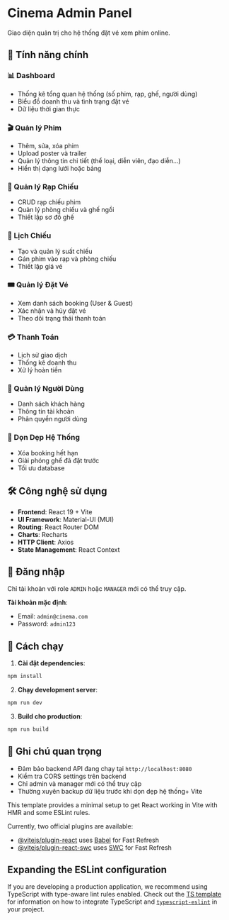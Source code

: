 # Cinema Admin Panel

Giao diện quản trị cho hệ thống đặt vé xem phim online.

## 🚀 Tính năng chính

### 📊 Dashboard
- Thống kê tổng quan hệ thống (số phim, rạp, ghế, người dùng)
- Biểu đồ doanh thu và tình trạng đặt vé
- Dữ liệu thời gian thực

### 🎬 Quản lý Phim
- Thêm, sửa, xóa phim
- Upload poster và trailer
- Quản lý thông tin chi tiết (thể loại, diễn viên, đạo diễn...)
- Hiển thị dạng lưới hoặc bảng

### 🏢 Quản lý Rạp Chiếu
- CRUD rạp chiếu phim
- Quản lý phòng chiếu và ghế ngồi
- Thiết lập sơ đồ ghế

### 📅 Lịch Chiếu
- Tạo và quản lý suất chiếu
- Gán phim vào rạp và phòng chiếu
- Thiết lập giá vé

### 🎟️ Quản lý Đặt Vé
- Xem danh sách booking (User & Guest)
- Xác nhận và hủy đặt vé
- Theo dõi trạng thái thanh toán

### 💳 Thanh Toán
- Lịch sử giao dịch
- Thống kê doanh thu
- Xử lý hoàn tiền

### 👥 Quản lý Người Dùng
- Danh sách khách hàng
- Thông tin tài khoản
- Phân quyền người dùng

### 🧹 Dọn Dẹp Hệ Thống
- Xóa booking hết hạn
- Giải phóng ghế đã đặt trước
- Tối ưu database

## 🛠️ Công nghệ sử dụng

- **Frontend**: React 19 + Vite
- **UI Framework**: Material-UI (MUI)
- **Routing**: React Router DOM
- **Charts**: Recharts
- **HTTP Client**: Axios
- **State Management**: React Context

## 🔐 Đăng nhập

Chỉ tài khoản với role `ADMIN` hoặc `MANAGER` mới có thể truy cập.

**Tài khoản mặc định**:
- Email: `admin@cinema.com`
- Password: `admin123`

## 🚦 Cách chạy

1. **Cài đặt dependencies**:
```bash
npm install
```

2. **Chạy development server**:
```bash
npm run dev
```

3. **Build cho production**:
```bash
npm run build
```

## 📝 Ghi chú quan trọng

- Đảm bảo backend API đang chạy tại `http://localhost:8080`
- Kiểm tra CORS settings trên backend
- Chỉ admin và manager mới có thể truy cập
- Thường xuyên backup dữ liệu trước khi dọn dẹp hệ thống+ Vite

This template provides a minimal setup to get React working in Vite with HMR and some ESLint rules.

Currently, two official plugins are available:

- [@vitejs/plugin-react](https://github.com/vitejs/vite-plugin-react/blob/main/packages/plugin-react) uses [Babel](https://babeljs.io/) for Fast Refresh
- [@vitejs/plugin-react-swc](https://github.com/vitejs/vite-plugin-react/blob/main/packages/plugin-react-swc) uses [SWC](https://swc.rs/) for Fast Refresh

## Expanding the ESLint configuration

If you are developing a production application, we recommend using TypeScript with type-aware lint rules enabled. Check out the [TS template](https://github.com/vitejs/vite/tree/main/packages/create-vite/template-react-ts) for information on how to integrate TypeScript and [`typescript-eslint`](https://typescript-eslint.io) in your project.
